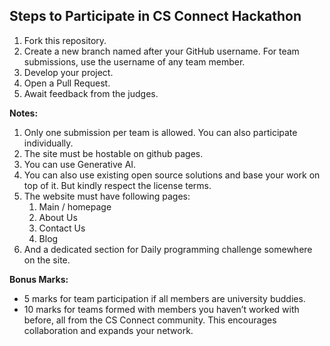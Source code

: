 ## Steps to Participate in CS Connect Hackathon

1. Fork this repository.
2. Create a new branch named after your GitHub username. For team submissions, use the username of any team member.
3. Develop your project.
4. Open a Pull Request.
5. Await feedback from the judges.

**Notes:** 
1. Only one submission per team is allowed. You can also participate individually.
2. The site must be hostable on github pages.
3. You can use Generative AI.
4. You can also use existing open source solutions and base your work on top of it. But kindly respect the license terms.
5. The website must have following pages:
   1. Main / homepage
   2. About Us
   3. Contact Us
   4. Blog
6. And a dedicated section for Daily programming challenge somewhere on the site.


**Bonus Marks:**  
- 5 marks for team participation if all members are university buddies.  
- 10 marks for teams formed with members you haven’t worked with before, all from the CS Connect community. This encourages collaboration and expands your network.
